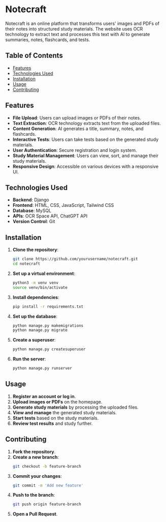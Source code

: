 # Notecraft

Notecraft is an online platform that transforms users' images and PDFs of their notes into structured study materials. The website uses OCR technology to extract text and processes this text with AI to generate summaries, notes, flashcards, and tests.

## Table of Contents

- [Features](#features)
- [Technologies Used](#technologies-used)
- [Installation](#installation)
- [Usage](#usage)
- [Contributing](#contributing)

## Features

- **File Upload**: Users can upload images or PDFs of their notes.
- **Text Extraction**: OCR technology extracts text from the uploaded files.
- **Content Generation**: AI generates a title, summary, notes, and flashcards.
- **Interactive Tests**: Users can take tests based on the generated study materials.
- **User Authentication**: Secure registration and login system.
- **Study Material Management**: Users can view, sort, and manage their study materials.
- **Responsive Design**: Accessible on various devices with a responsive UI.

## Technologies Used

- **Backend**: Django
- **Frontend**: HTML, CSS, JavaScript, Tailwind CSS
- **Database**: MySQL
- **APIs**: OCR Space API, ChatGPT API
- **Version Control**: Git

## Installation

1. **Clone the repository**:
   ```bash
   git clone https://github.com/yourusername/notecraft.git
   cd notecraft
2. **Set up a virtual environment**:
   ```bash
   python3 -m venv venv
   source venv/bin/activate  
3. **Install dependencies**:
   ```bash
   pip install -r requirements.txt
4. **Set up the database**:
   ```bash
   python manage.py makemigrations
   python manage.py migrate
5. **Create a superuser**:
   ```bash
   python manage.py createsuperuser
6. **Run the server**:
   ```bash
   python manage.py runserver

## Usage

1. **Register an account or log in**.
2. **Upload images or PDFs** on the homepage.
3. **Generate study materials** by processing the uploaded files.
4. **View and manage** the generated study materials.
5. **Start tests** based on the study materials.
6. **Review test results** and study further.

## Contributing

1. **Fork the repository**.
2. **Create a new branch**:
   ```bash
   git checkout -b feature-branch
3. **Commit your changes**:
   ```bash
   git commit -m 'Add new feature'
4. **Push to the branch**:
   ```bash
   git push origin feature-branch
5. **Open a Pull Request**.
